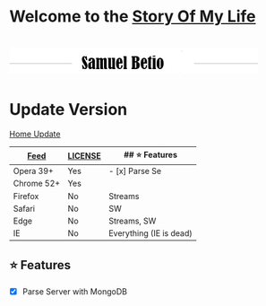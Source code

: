 Welcome to the
[Story Of My Life][6]
==================
[![storyofmylife version][som-image]][som-url]
==================
Update Version
==================
         
[Home Update][3]

| [Feed][1]  |[LICENSE][2]| ## :star: Features      |
| ---------- | ---------  | ----------------------- |
| Opera 39+  | Yes        | - [x] Parse Se        |
| Chrome 52+ | Yes        |                         |
| Firefox    | No         | Streams                 |
| Safari     | No         | SW                      |
| Edge       | No         | Streams, SW             |
| IE         | No         | Everything (IE is dead) |

## :star: Features
- [x] Parse Server with MongoDB

[1]: https://github.com/samuelbetio/storyofmylife/edit/master/feed.xml
[2]: https://github.com/samuelbetio/storyofmylife/edit/master/LICENSE
[3]: https://github.com/samuelbetio/storyofmylife/edit/master/index.html
[4]: https://developer.mozilla.org/en-US/docs/Web/API/FetchEvent/respondWith
[5]: https://developer.mozilla.org/en/docs/Web/HTML/Element/a#attr-download
[6]: https://samuelbetio.github.io/storyofmylife
[7]: https://developer.mozilla.org/en-US/docs/Web/API/MessageChannel
[8]: https://developer.mozilla.org/en-US/docs/Web/API/MessagePort/postMessage
[9]: https://developer.mozilla.org/en/docs/Web/API/Fetch_API
[10]: https://developer.mozilla.org/en-US/docs/Web/API/FetchEvent/respondWith
[11]: https://developer.mozilla.org/en/docs/Web/HTML/Element/iframe
[12]: https://developer.mozilla.org/en-US/docs/Web/API/Window/open
[13]: https://developer.mozilla.org/en-US/docs/Web/API/Response
[14]: https://streams.spec.whatwg.org/#rs-class
[15]: https://www.npmjs.com/package/web-streams-polyfill
[16]: https://developer.microsoft.com/en-us/microsoft-edge/platform/status/fetchapi
[17]: https://developer.microsoft.com/en-us/microsoft-edge/platform/status/serviceworker
[18]: https://bugzilla.mozilla.org/show_bug.cgi?id=1128959
[19]: https://webtorrent.io
[som-image]: https://github.com/samuelbetio/storyofmylife/blob/master/assets/img/logo.png
[som-url]: https://github.com/samuelbetio/storyofmylife/releases
